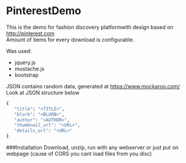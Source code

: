 # PinterestDemo
This is the demo for fashion discovery platformwith design based on http://pinterest.com<br />
Amount of items for every download is configurable.

Was used: 
* jquery.js 
* mustache.js
* bootstrap

JSON contains random data, generated at https://www.mockaroo.com/<br />
Look at JSON structure below
```ruby
{
   "title": "<TITLE>",
   "blurb": "<BLURB>",
   "author": "<AUTHOR>",
   "thumbnail_url": "<URL>",
   "details_url": "<URL>"
}
```

###Installation
Download, unzip, run with any webserver or just put on webpage (cause of CORS you cant load files from you disc)
